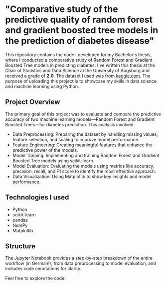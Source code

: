 # "Comparative study of the predictive quality of random forest and gradient boosted tree models in the prediction of diabetes disease"
This repository contains the code I developed for my Bachelor's thesis, where I conducted a comparative study of Random Forest and Gradient Boosted Tree models in predicting diabetes. I've written this thesis at the Chair of Statistics and Data Science at the 
University of Augsburg and received a grade of <b>2.0</b>. The dataset I used was from [kaggle.com](https://www.kaggle.com/datasets/uciml/pima-indians-diabetes-database). The purpose of uploading this project is to showcase my skills in data science and machine learning using Python.

## Project Overview
The primary goal of this project was to evaluate and compare the predictive accuracy of two machine learning models—Random Forest and Gradient Boosted Trees—for diabetes prediction. This analysis involved:

* Data Preprocessing: Preparing the dataset by handling missing values, feature selection, and scaling to improve model performance.
* Feature Engineering: Creating meaningful features that enhance the predictive power of the models.
* Model Training: Implementing and training Random Forest and Gradient Boosted Tree models using scikit-learn.
* Model Evaluation: Evaluating the models using metrics like accuracy, precision, recall, and F1 score to identify the most effective approach.
* Data Visualization: Using Matplotlib to show key insights and model performance.
## Technologies I used
* Python
* scikit-learn
* pandas
* NumPy
* Matplotlib
## Structure
The Jupyter Notebook provides a step-by-step breakdown of the entire workflow (in German!), from data preprocessing to model evaluation, and includes code annotations for clarity.

Feel free to explore the code!
